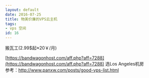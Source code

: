 ```yaml
---
layout: default
date: 2016-07-25
title: 物美价廉的VPS云主机
tags:
- vps 空间
id: 16
---
```


搬瓦工(2.99$起≈20￥/月)

[https://bandwagonhost.com/aff.php?aff=7288](https://bandwagonhost.com/aff.php?aff=7288)
选Los Angeles机房<br/>
参考：http://www.panxw.com/posts/good-vps-list.html


